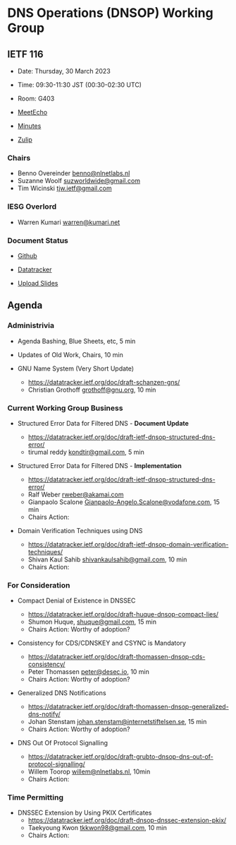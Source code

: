 
# DNS Operations (DNSOP) Working Group
## IETF 116

* Date: Thursday, 30 March 2023
* Time: 09:30-11:30 JST (00:30-02:30 UTC)
* Room: G403

* [MeetEcho](https://meetings.conf.meetecho.com/ietf116/?group=dnsop&short=&item=1)
* [Minutes](https://notes.ietf.org/notes-ietf-116-dnsop)

* [Zulip](https://zulip.ietf.org/#narrow/stream/dnsop)

### Chairs
* Benno Overeinder [benno@nlnetlabs.nl](benno@nlnetlabs.nl)
* Suzanne Woolf [suzworldwide@gmail.com](suzworldwide@gmail.com)
* Tim Wicinski [tjw.ietf@gmail.com](tjw.ietf@gmail.com)

### IESG Overlord
* Warren Kumari [warren@kumari.net](warren@kumari.net)

### Document Status
* [Github](https://github.com/ietf-wg-dnsop/wg-materials/blob/main/dnsop-document-status.md)
* [Datatracker](https://datatracker.ietf.org/wg/dnsop/documents/)

* [Upload Slides](https://datatracker.ietf.org/meeting/116/session/dnsop)

## Agenda

### Administrivia

* Agenda Bashing, Blue Sheets, etc, 5 min

* Updates of Old Work, Chairs, 10 min

*   GNU Name System (Very Short Update)
    - https://datatracker.ietf.org/doc/draft-schanzen-gns/
    - Christian Grothoff <grothoff@gnu.org>, 10 min

### Current Working Group Business

*   Structured Error Data for Filtered DNS - **Document Update**
    - https://datatracker.ietf.org/doc/draft-ietf-dnsop-structured-dns-error/
    - tirumal reddy <kondtir@gmail.com>, 5 min

*   Structured Error Data for Filtered DNS - **Implementation**
    - https://datatracker.ietf.org/doc/draft-ietf-dnsop-structured-dns-error/
    - Ralf Weber <rweber@akamai.com>
    - Gianpaolo Scalone <Gianpaolo-Angelo.Scalone@vodafone.com>, 15 min
    - Chairs Action:

*   Domain Verification Techniques using DNS
    - https://datatracker.ietf.org/doc/draft-ietf-dnsop-domain-verification-techniques/
    - Shivan Kaul Sahib <shivankaulsahib@gmail.com>, 10 min
    - Chairs Action:

### For Consideration

*   Compact Denial of Existence in DNSSEC
    - https://datatracker.ietf.org/doc/draft-huque-dnsop-compact-lies/
    - Shumon Huque, <shuque@gmail.com>, 15 min
    - Chairs Action: Worthy of adoption?

*   Consistency for CDS/CDNSKEY and CSYNC is Mandatory
    - https://datatracker.ietf.org/doc/draft-thomassen-dnsop-cds-consistency/
    - Peter Thomassen <peter@desec.io>, 10 min
    - Chairs Action: Worthy of adoption?

*   Generalized DNS Notifications
    - https://datatracker.ietf.org/doc/draft-thomassen-dnsop-generalized-dns-notify/
    - Johan Stenstam <johan.stenstam@internetstiftelsen.se>, 15 min
    - Chairs Action: Worthy of adoption?

*   DNS Out Of Protocol Signalling
    - https://datatracker.ietf.org/doc/draft-grubto-dnsop-dns-out-of-protocol-signalling/
    - Willem Toorop <willem@nlnetlabs.nl>, 10min
    - Chairs Action:

### Time Permitting

*   DNSSEC Extension by Using PKIX Certificates
    - https://datatracker.ietf.org/doc/draft-dnsop-dnssec-extension-pkix/
    - Taekyoung Kwon <tkkwon98@gmail.com>, 10 min
    - Chairs Action:
